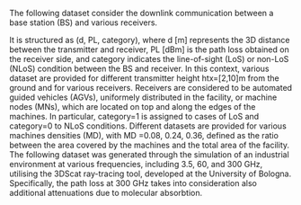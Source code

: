 The following dataset consider the downlink communication between a base station (BS) and various receivers. 


It is structured as (d, PL, category), where d [m] represents the 3D distance between the transmitter and receiver, PL [dBm] is the path loss obtained on the receiver side, and category indicates the line-of-sight (LoS) or non-LoS (NLoS) condition between the BS and receiver.  In this context, various dataset are provided for different transmitter height htx=[2,10]m from the ground and for various receivers. Receivers are considered to be automated guided vehicles (AGVs), uniformely distributed in the facility, or machine nodes (MNs), which are located on top and along the edges of the machines. In particular, category=1 is assigned to cases of LoS and category=0 to NLoS conditions. 
Different datasets are provided for various machines densities (MD), with MD =0.08, 0.24, 0.36, defined as the ratio between the area covered by the machines and the total area of the facility. 
The following dataset was generated through the simulation of an industrial environment at various frequencies, including 3.5, 60, and 300 GHz, utilising the 3DScat ray-tracing tool, developed at the University of Bologna. Specifically, the path loss at 300 GHz takes into consideration also additional attenuations due to molecular absorbtion.





